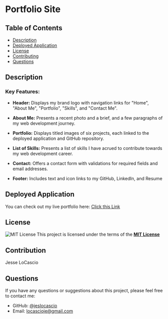 # Portfolio Site

## Table of Contents
  - [Description](#description)
  - [Deployed Application](#usage)
  - [License](#license)
  - [Contributing](#contributing)
  - [Questions](#questions)

  ## Description
 
 ### Key Features:

 - **Header:** Displays my brand logo with navigation links for "Home", "About Me", "Portfolio", "Skills", and "Contact Me".

- **About Me:** Presents a recent photo and a brief, and a few paragraphs of my web development journey.

- **Portfolio:** Displays titled images of six projects, each linked to the deployed application and GitHub repository.

- **List of Skills:** Presents a list of skills I have acrued to contribute towards my web development career.

- **Contact:** Offers a contact form with validations for required fields and email addresses.

- **Footer:** Includes text and icon links to my GitHub, LinkedIn, and Resume


## Deployed Application
  
  You can check out my live portfolio here: [Click this Link](https://jesselocasciodesign.netlify.app/)
  
 ## License
 ![MIT License](https://img.shields.io/badge/License-MIT-yellow.svg)
  This project is licensed under the terms of the **[MIT License](https://opensource.org/licenses/MIT)**
  
  ## Contribution
  
  Jesse LoCascio

  ## Questions
  If you have any questions or suggestions about this project, please feel free to contact me:
- GitHub: [@jeslocascio](http://github.com/jeslocascio)
- Email: locascioje@gmail.com
